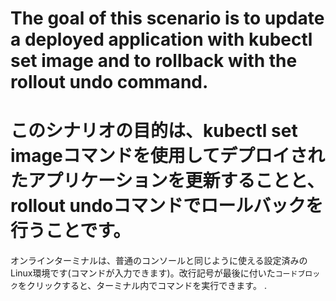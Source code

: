 # The goal of this scenario is to update a deployed application with kubectl set image and to rollback with the rollout undo command. #
# このシナリオの目的は、kubectl set imageコマンドを使用してデプロイされたアプリケーションを更新することと、rollout undoコマンドでロールバックを行うことです。 #

オンラインターミナルは、普通のコンソールと同じように使える設定済みのLinux環境です(コマンドが入力できます)。改行記号が最後に付いた`コードブロック`をクリックすると、ターミナル内でコマンドを実行できます。
.